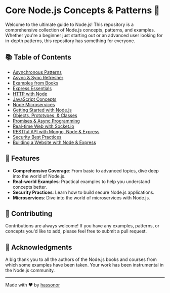 # Core Node.js Concepts & Patterns 🚀

Welcome to the ultimate guide to Node.js! This repository is a comprehensive collection of Node.js concepts, patterns, and examples. Whether you're a beginner just starting out or an advanced user looking for in-depth patterns, this repository has something for everyone.

## 📚 Table of Contents

- [Asynchronous Patterns](./async-patterns)
- [Async & Sync Refresher](./async-sync-refresher)
- [Examples from Books](./examples_from_books)
- [Express Essentials](./express-essential)
- [HTTP with Node](./http-with-node)
- [JavaScript Concepts](./javascript-concepts)
- [Node Microservices](./node-microservices)
- [Getting Started with Node.js](./nodejs-getting-started)
- [Objects, Prototypes, & Classes](./objects-prototypes-classes)
- [Promises & Async Programming](./promises-and-async-programming)
- [Real-time Web with Socket.io](./real-time-web-with-socket-io)
- [RESTful API with Mongo, Node & Express](./restful-mongo-node-express)
- [Security Best Practices](./security-best-practices)
- [Building a Website with Node & Express](./website-with-node-and-express)

## 🌟 Features

- **Comprehensive Coverage**: From basic to advanced topics, dive deep into the world of Node.js.
- **Real-world Examples**: Practical examples to help you understand concepts better.
- **Security Practices**: Learn how to build secure Node.js applications.
- **Microservices**: Dive into the world of microservices with Node.js.

## 🤝 Contributing

Contributions are always welcome! If you have any examples, patterns, or concepts you'd like to add, please feel free to submit a pull request.

## 🙌 Acknowledgments

A big thank you to all the authors of the Node.js books and courses from which some examples have been taken. Your work has been instrumental in the Node.js community.

---

Made with ❤️ by [hassonor](https://github.com/hassonor)
